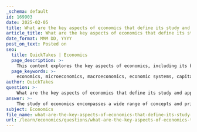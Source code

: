 ```yaml
---
_schema: default
id: 169903
date: 2025-02-05
title: What are the key aspects of economics that define its study and application?
article_title: What are the key aspects of economics that define its study and application?
date_format: MMM DD, YYYY
post_on_text: Posted on
seo:
  title: QuickTakes | Economics
  page_description: >-
    This content explores the key aspects of economics, including its branches, economic systems, key concepts, current issues, and the role of ethics, providing a comprehensive overview of how economies operate and their implications.
  page_keywords: >-
    economics, microeconomics, macroeconomics, economic systems, capitalism, socialism, supply and demand, globalization, economic indicators, current economic issues, diminishing returns, ethics in economics
author: QuickTakes
question: >-
    What are the key aspects of economics that define its study and application?
answer: >-
    The study of economics encompasses a wide range of concepts and principles that define how individuals, businesses, governments, and societies allocate resources. Here are the key aspects that characterize the field of economics:\n\n1. **Definition of Economy**: An economy is fundamentally the collective effort of individuals to produce goods and services. Economics examines how these activities are organized and the relationships that arise from them.\n\n2. **Branches of Economics**:\n   - **Microeconomics**: This branch focuses on individual agents, such as households and firms, and their decision-making processes. It analyzes how these entities interact in markets, set prices, and allocate resources.\n   - **Macroeconomics**: In contrast, macroeconomics looks at the economy as a whole. It studies aggregate indicators such as national income, unemployment rates, inflation, and overall economic growth.\n\n3. **Economic Systems**: Different systems, such as capitalism and socialism, shape how economies function. Capitalism emphasizes private ownership and market-driven economies, while socialism focuses on collective ownership and planned economies. The choice of economic system influences production, distribution, and consumption patterns.\n\n4. **Key Economic Concepts**:\n   - **Supply and Demand**: This fundamental principle explains how prices are determined in a market economy. The interaction between the quantity of goods available and the desire for those goods influences market equilibrium.\n   - **Globalization**: The interconnectedness of markets and economies across the globe, facilitated by multinational companies, affects trade, investment, and economic policies.\n   - **Money and Power**: The relationship between money, economic power, and the influence of governments and financial institutions is crucial in understanding economic dynamics.\n\n5. **Current Economic Issues**: Contemporary topics such as tariffs, trade policies, and potential recessions are vital for understanding the practical implications of economic theory. These issues can significantly impact economic stability and growth.\n\n6. **Economic Indicators**: Various metrics, such as GDP, inflation rates, and unemployment figures, serve as indicators of economic health and guide policymakers in decision-making.\n\n7. **Diminishing Returns**: This concept highlights that the additional output gained from increasing an input (like labor) will eventually decrease, emphasizing the importance of efficiency in resource allocation.\n\n8. **Ethics and Values**: The role of ethics in economic decision-making is increasingly recognized, as choices made by individuals and institutions can have profound social and environmental impacts.\n\nIn summary, economics is a multifaceted discipline that not only studies the allocation of resources but also examines the broader implications of economic activities on society. Understanding these key aspects is essential for analyzing current events and making informed decisions in both personal and professional contexts.
subject: Economics
file_name: what-are-the-key-aspects-of-economics-that-define-its-study-and-application.md
url: /learn/economics/questions/what-are-the-key-aspects-of-economics-that-define-its-study-and-application
---
```


&nbsp;